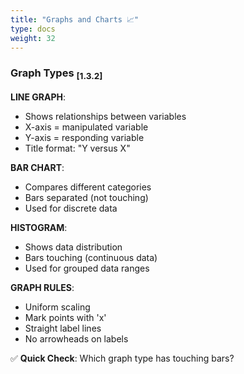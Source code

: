 ```yaml
---
title: "Graphs and Charts 📈"
type: docs
weight: 32
---
```


### Graph Types <sub>[1.3.2]</sub>

**LINE GRAPH**:
- Shows relationships between variables
- X-axis = manipulated variable
- Y-axis = responding variable
- Title format: "Y versus X"

**BAR CHART**:
- Compares different categories
- Bars separated (not touching)
- Used for discrete data

**HISTOGRAM**:
- Shows data distribution
- Bars touching (continuous data)
- Used for grouped data ranges

**GRAPH RULES**:
- Uniform scaling
- Mark points with 'x'
- Straight label lines
- No arrowheads on labels

✅ **Quick Check**: Which graph type has touching bars?
